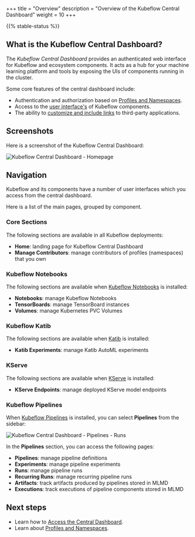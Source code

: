 +++
title = "Overview"
description = "Overview of the Kubeflow Central Dashboard"
weight = 10
+++

{{% stable-status %}}

## What is the Kubeflow Central Dashboard?

The _Kubeflow Central Dashboard_ provides an authenticated web interface for Kubeflow and ecosystem components. 
It acts as a hub for your machine learning platform and tools by exposing the UIs of components running in the cluster.

Some core features of the central dashboard include:

- Authentication and authorization based on [Profiles and Namespaces](/docs/components/central-dash/profiles/).
- Access to the [user interface's](#navigation) of Kubeflow components.
- The ability to [customize and include links](/docs/components/central-dash/customize/) to third-party applications.

## Screenshots

Here is a screenshot of the Kubeflow Central Dashboard:

<img src="/docs/images/dashboard/homepage.png" 
     alt="Kubeflow Central Dashboard - Homepage" 
     class="mt-3 mb-3 border rounded">
</img>

## Navigation

Kubeflow and its components have a number of user interfaces which you access from the central dashboard.

Here is a list of the main pages, grouped by component.

### Core Sections

The following sections are available in all Kubeflow deployments:

- **Home**: landing page for Kubeflow Central Dashboard
- **Manage Contributors**: manage contributors of profiles (namespaces) that you own

### Kubeflow Notebooks

The following sections are available when [Kubeflow Notebooks](/docs/components/notebooks/) is installed:

- **Notebooks**: manage Kubeflow Notebooks
- **TensorBoards**: manage TensorBoard instances
- **Volumes**: manage Kubernetes PVC Volumes

### Kubeflow Katib

The following sections are available when [Katib](/docs/components/katib/) is installed:

- **Katib Experiments**: manage Katib AutoML experiments

### KServe

The following sections are available when [KServe](/docs/external-add-ons/kserve/) is installed:

- **KServe Endpoints**: manage deployed KServe model endpoints

### Kubeflow Pipelines

When [Kubeflow Pipelines](/docs/components/pipelines/) is installed, you can select **Pipelines** from the sidebar:

<img src="/docs/images/dashboard/pipelines-runs.png" 
     alt="Kubeflow Central Dashboard - Pipelines - Runs" 
     class="mt-3 mb-3 border rounded">
</img>

In the **Pipelines** section, you can access the following pages:

- **Pipelines**: manage pipeline definitions
- **Experiments**: manage pipeline experiments
- **Runs**: manage pipeline runs
- **Recurring Runs**: manage recurring pipeline runs
- **Artifacts**: track artifacts produced by pipelines stored in MLMD
- **Executions**: track executions of pipeline components stored in MLMD

## Next steps

- Learn how to [Access the Central Dashboard](/docs/components/central-dash/access/).
- Learn about [Profiles and Namespaces](/docs/components/central-dash/profiles/).
